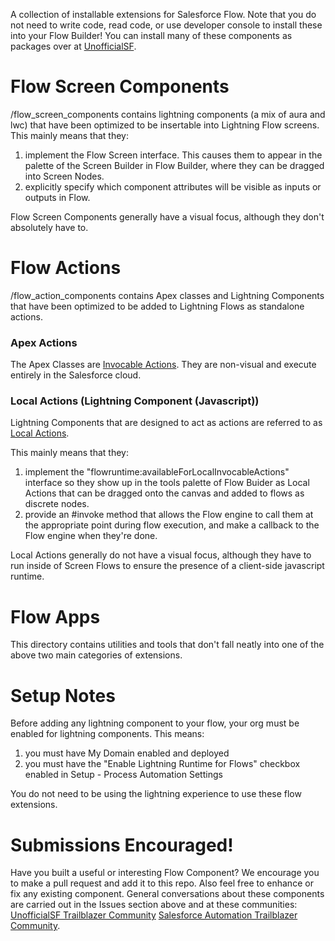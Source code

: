 
A collection of installable extensions for Salesforce Flow. Note that you do not need to write code, read code, or use developer console to install these into your Flow Builder! You can install many of these components as packages over at [UnofficialSF](http://unofficialsf.com). 


# Flow Screen Components
/flow_screen_components contains lightning components (a mix of aura and lwc) that have been optimized to be insertable into Lightning Flow screens. This mainly means that they:
1) implement the Flow Screen interface. This causes them to appear in the palette of the Screen Builder in Flow Builder, where they  can be dragged into Screen Nodes.
2) explicitly specify which component attributes will be visible as inputs or outputs in Flow.  

Flow Screen Components generally have a visual focus, although they don't absolutely have to.


#  Flow Actions
/flow_action_components contains Apex classes and Lightning Components  that have been optimized to be added to Lightning Flows as standalone actions. 

### Apex Actions
The Apex Classes are [Invocable Actions](https://unofficialsf.com/developing-flow-actions/). They are non-visual and execute entirely in the Salesforce cloud.

### Local Actions (Lightning Component (Javascript))
Lightning Components that are designed to act as actions are referred to as [Local Actions](https://unofficialsf.com/understanding-flow-local-actions/). 

This mainly means that they:
1) implement the "flowruntime:availableForLocalInvocableActions" interface so they show up in the tools palette of Flow Buider as Local Actions that can be dragged onto the canvas and added to flows as discrete nodes. 
2) provide an #invoke method that allows the Flow engine to call them at the appropriate point during flow execution, and make a callback to the Flow engine when they're done.

Local Actions generally do not have a visual focus, although they have to run inside of Screen Flows to ensure the presence of a client-side javascript runtime.

# Flow Apps
This directory contains utilities and tools that don't fall neatly into one of the above two main categories of extensions.

# Setup Notes
Before adding any lightning component to your flow, your org must be enabled for lightning components. This means:
1) you must have My Domain enabled and deployed
2) you must have the "Enable Lightning Runtime for Flows" checkbox enabled in Setup - Process Automation Settings

You do not need to be using the lightning experience to use these flow extensions.

# Submissions Encouraged!
Have you built a useful or interesting Flow Component? We encourage you to make a pull request and add it to this repo. Also feel free to enhance or fix any existing component. General conversations about these components are carried out in the Issues section above and at these communities:
[UnofficialSF Trailblazer Community](https://trailhead.salesforce.com/trailblazer-community/groups/0F93A000000DPr6SAG?tab=discussion)
[Salesforce Automation Trailblazer Community](https://success.salesforce.com/_ui/core/chatter/groups/GroupProfilePage?g=0F9300000001rzcCAA).


